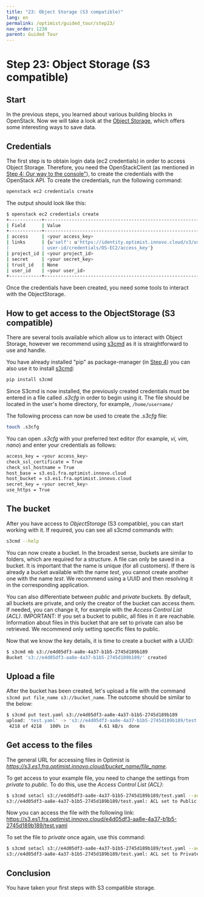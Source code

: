 ```yaml
---
title: "23: Object Storage (S3 compatible)"
lang: en
permalink: /optimist/guided_tour/step23/
nav_order: 1230
parent: Guided Tour
---
```


# Step 23: Object Storage (S3 compatible)

## Start

In the previous steps, you learned about various building blocks in OpenStack.
Now we will take a look at the [Object Storage](https://en.wikipedia.org/wiki/Object_storage), which offers some interesting ways to save data.

## Credentials

The first step is to obtain login data (ec2 credentials) in order to access Object Storage.
Therefore, you need the OpenStackClient (as mentioned in [Step 4: Our way to the console"](/optimist/guided_tour/step04/)), to create the credentials with the OpenStack API.
To create the credentials, run the following command:

```bash
openstack ec2 credentials create
```

The output should look like this:

```bash
$ openstack ec2 credentials create
+------------+-----------------------------------------------------------------+
| Field      | Value                                                           |
+------------+-----------------------------------------------------------------+
| access     | <your access_key>                                               |
| links      | {u'self': u'https://identity.optimist.innovo.cloud/v3/users/    |
|            | user-id/credentials/OS-EC2/access_key'}                         |
| project_id | <your project_id>                                               |
| secret     | <your secret_key>                                               |
| trust_id   | None                                                            |
| user_id    | <your user_id>                                                  |
+------------+-----------------------------------------------------------------+
```

Once the credentials have been created, you need some tools to interact with the ObjectStorage.

## How to get access to the ObjectStorage (S3 compatible)

There are several tools available which allow us to interact with Object Storage, however we recommend using [s3cmd](https://s3tools.org/s3cmd) as it is straightforward to use and handle.

You have already installed "pip" as package-manager (in [Step 4](/optimist/guided_tour/step04/)) you can also use it to install [s3cmd](https://s3tools.org/s3cmd):

```bash
pip install s3cmd
```

Since S3cmd is now installed, the previously created credentials must be entered in a file called *.s3cfg* in order to begin using it. The file should be located in the user's home directory, for example, `/home/username/`

The following process can now be used to create the *.s3cfg* file:

```bash
touch .s3cfg
```

You can open *.s3cfg* with your preferred text editor (for example, *vi, vim, nano*) and enter your credentials as follows:

```bash
access_key = <your access_key>
check_ssl_certificate = True
check_ssl_hostname = True
host_base = s3.es1.fra.optimist.innovo.cloud
host_bucket = s3.es1.fra.optimist.innovo.cloud
secret_key = <your secret_key>
use_https = True
```

## The bucket

After you have access to *ObjectStorage* (S3 compatible), you can start working with it.
If required, you can see all s3cmd commands with:

```bash
s3cmd --help
```

You can now create a bucket. In the broadest sense, buckets are similar to folders, which are required for a structure.
A file can only be saved in a bucket. It is important that the name is unique (for all customers).
If there is already a bucket available with the name *test*, you cannot create another one with the name *test*.
We recommend using a UUID and then resolving it in the corresponding application.

You can also differentiate between *public* and *private* buckets.
By default, all buckets are private, and only the creator of the bucket can access them.
If needed, you can change it, for example with the *Access Control List (ACL)*.
IMPORTANT: If you set a bucket to public, all files in it are reachable. Information about files in this bucket that are set to private can also be retrieved. We recommend only setting specific files to public.

Now that we know the key details, it is time to create a bucket with a UUID:

```bash
$ s3cmd mb s3://e4d05df3-aa8e-4a37-b1b5-2745d189b189
Bucket 's3://e4d05df3-aa8e-4a37-b1b5-2745d189b189/' created
```

## Upload a file

After the bucket has been created, let's upload a file with the command `s3cmd put file_name s3://bucket_name`. The outcome should be similar to the below:

```bash
$ s3cmd put test.yaml s3://e4d05df3-aa8e-4a37-b1b5-2745d189b189
upload: 'test.yaml' -> 's3://e4d05df3-aa8e-4a37-b1b5-2745d189b189/test.yaml'  [1 of 1]
 4218 of 4218   100% in    0s     4.61 kB/s  done
```

## Get access to the files

The general URL for accessing files in Optimist is *<https://s3.es1.fra.optimist.innovo.cloud/bucket_name/file_name>*.

To get access to your example file, you need to change the settings from *private* to *public*.
To do this, use the *Access Control List (ACL)*:

```bash
$ s3cmd setacl s3://e4d05df3-aa8e-4a37-b1b5-2745d189b189/test.yaml --acl-public
s3://e4d05df3-aa8e-4a37-b1b5-2745d189b189/test.yaml: ACL set to Public  [1 of 1]
```

Now you can access the file with the following link:
<https://s3.es1.fra.optimist.innovo.cloud/e4d05df3-aa8e-4a37-b1b5-2745d189b189/test.yaml>

To set the file to *private* once again, use this command:

```bash
$ s3cmd setacl s3://e4d05df3-aa8e-4a37-b1b5-2745d189b189/test.yaml --acl-private
s3://e4d05df3-aa8e-4a37-b1b5-2745d189b189/test.yaml: ACL set to Private  [1 of 1]
```

## Conclusion

You have taken your first steps with S3 compatible storage.
